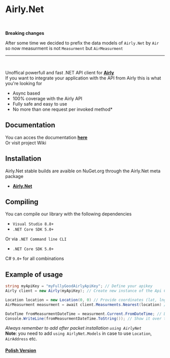 # Airly.Net

<br>

**Breaking changes**
<!-- <br> -->
After some time we decided to prefix the data models of `Airly.Net` by `Air` so now measurment is not `Measurment` but `AirMeasurment`
<!-- <br> -->
---------------------------------------
<br>

Unoffical powerfull and fast .NET API client for [**Airly**](https://developer.airly.org/docs)<br>
If you want to integrate your application with the API from Airly this is what you're looking for

- Async based 
- 100% coverage with the Airly API
- Fully safe and easy to use
- No more than one request per invoked method*

## Documentation

You can acces the documentation [**here**](https://mondonno.github.io/airly.net)<br>
Or visit project Wiki

## Installation

Airly.Net stable builds are avaible on NuGet.org through the Airly.Net meta package
- [**Airly.Net**](https://www.nuget.org/packages/AirlyNet/)

## Compiling
You can compile our library with the following dependencies
- `Visual Studio 8.8+`
- `.NET Core SDK 5.0+`

Or via `.NET Command line CLI`
- `.NET Core SDK 5.0+`

C# `9.0+` for all combinations

## Example of usage
```csharp
string myApiKey = "myFullyGoodAirlyApiKey"; // Define your apikey
Airly client = new Airly(myApiKey); // Create new instance of the Api Client

Location location = new Location(0, 0) // Provide coordinates (lat, lng)
AirMeasurment measurment = await client.Measurments.Nearest(location) // Pass it

DateTime fromMeasurmentDateTime = measurment.Current.FromDateTime; // Destruct actual measurments from date time
Console.WriteLine(fromMeasurmentDateTime.ToString()); // Show it over the world
```
*Always remember to add after packet installation `using AirlyNet`*<br>
**Note**: you need to add `using AirlyNet.Models` in case to use `Location`, `AirAddress` etc.

#### [Polish Version](./README_POLISH.md)
